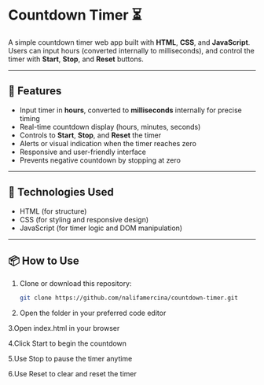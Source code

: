 # Countdown Timer ⏳

A simple countdown timer web app built with **HTML**, **CSS**, and **JavaScript**.  
Users can input hours (converted internally to milliseconds), and control the timer with **Start**, **Stop**, and **Reset** buttons.

---

## 📁 Features

- Input timer in **hours**, converted to **milliseconds** internally for precise timing
- Real-time countdown display (hours, minutes, seconds)
- Controls to **Start**, **Stop**, and **Reset** the timer
- Alerts or visual indication when the timer reaches zero
- Responsive and user-friendly interface
- Prevents negative countdown by stopping at zero

---

## 🚀 Technologies Used

- HTML (for structure)
- CSS (for styling and responsive design)
- JavaScript (for timer logic and DOM manipulation)

---

## 📦 How to Use

1. Clone or download this repository:
   ```bash
   git clone https://github.com/nalifamercina/countdown-timer.git
2. Open the folder in your preferred code editor

3.Open index.html in your browser

4.Click Start to begin the countdown

5.Use Stop to pause the timer anytime

6.Use Reset to clear and reset the timer

